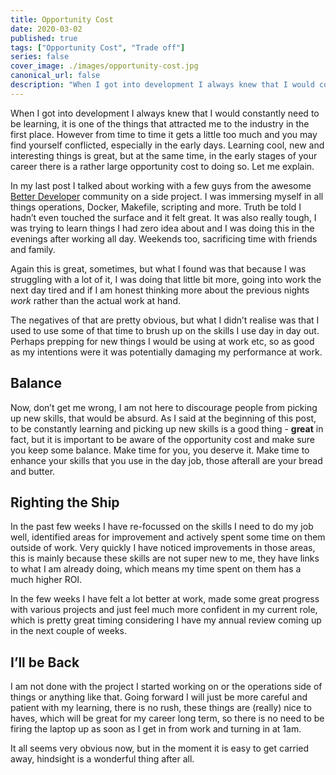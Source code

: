 ```yaml
---
title: Opportunity Cost
date: 2020-03-02
published: true
tags: ["Opportunity Cost", "Trade off"]
series: false
cover_image: ./images/opportunity-cost.jpg
canonical_url: false
description: "When I got into development I always knew that I would constantly need to be learning, it is one of the things that attracted me to the industry in the first place. However from time to time it gets a little too much and you may find yourself conflicted, especially in the early days. Learning cool, new and interesting things is great, but at the same time, in the early stages of your career there is a rather large opportunity cost to doing so. Let me explain."
---
```


When I got into development I always knew that I would constantly need to be learning, it is one of the things that attracted me to the industry in the first place. However from time to time it gets a little too much and you may find yourself conflicted, especially in the early days. Learning cool, new and interesting things is great, but at the same time, in the early stages of your career there is a rather large opportunity cost to doing so. Let me explain.

In my last post I talked about working with a few guys from the awesome [Better Developer](https://www.bttrdvlpr.io/) community on a side project. I was immersing myself in all things operations, Docker, Makefile, scripting and more. Truth be told I hadn’t even touched the surface and it felt great. It was also really tough, I was trying to learn things I had zero idea about and I was doing this in the evenings after working all day. Weekends too, sacrificing time with friends and family.

Again this is great, sometimes, but what I found was that because I was struggling with a lot of it, I was doing that little bit more, going into work the next day tired and if I am honest thinking more about the previous nights _work_ rather than the actual work at hand.

The negatives of that are pretty obvious, but what I didn’t realise was that I used to use some of that time to brush up on the skills I use day in day out. Perhaps prepping for new things I would be using at work etc, so as good as my intentions were it was potentially damaging my performance at work.

## Balance

Now, don’t get me wrong, I am not here to discourage people from picking up new skills, that would be absurd. As I said at the beginning of this post, to be constantly learning and picking up new skills is a good thing - **great** in fact, but it is important to be aware of the opportunity cost and make sure you keep some balance. Make time for you, you deserve it. Make time to enhance your skills that you use in the day job, those afterall are your bread and butter.

## Righting the Ship

In the past few weeks I have re-focussed on the skills I need to do my job well, identified areas for improvement and actively spent some time on them outside of work. Very quickly I have noticed improvements in those areas, this is mainly because these skills are not super new to me, they have links to what I am already doing, which means my time spent on them has a much higher ROI.

In the few weeks I have felt a lot better at work, made some great progress with various projects and just feel much more confident in my current role, which is pretty great timing considering I have my annual review coming up in the next couple of weeks.

## I’ll be Back

I am not done with the project I started working on or the operations side of things or anything like that. Going forward I will just be more careful and patient with my learning, there is no rush, these things are (really) nice to haves, which will be great for my career long term, so there is no need to be firing the laptop up as soon as I get in from work and turning in at 1am.

It all seems very obvious now, but in the moment it is easy to get carried away, hindsight is a wonderful thing after all.
